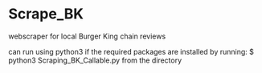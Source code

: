 # Scrape_BK
webscraper for local Burger King chain reviews

can run using python3 if the required packages are installed by running:
    $ python3 Scraping_BK_Callable.py 
from the directory